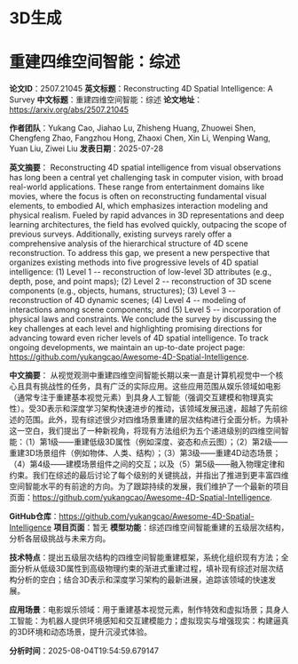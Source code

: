 # 3D生成

# 重建四维空间智能：综述

**论文ID**：2507.21045
**英文标题**：Reconstructing 4D Spatial Intelligence: A Survey
**中文标题**：重建四维空间智能：综述
**论文地址**：https://arxiv.org/abs/2507.21045

**作者团队**：Yukang Cao, Jiahao Lu, Zhisheng Huang, Zhuowei Shen, Chengfeng Zhao, Fangzhou Hong, Zhaoxi Chen, Xin Li, Wenping Wang, Yuan Liu, Ziwei Liu
**发表日期**：2025-07-28

**英文摘要**：
Reconstructing 4D spatial intelligence from visual observations has long been
a central yet challenging task in computer vision, with broad real-world
applications. These range from entertainment domains like movies, where the
focus is often on reconstructing fundamental visual elements, to embodied AI,
which emphasizes interaction modeling and physical realism. Fueled by rapid
advances in 3D representations and deep learning architectures, the field has
evolved quickly, outpacing the scope of previous surveys. Additionally,
existing surveys rarely offer a comprehensive analysis of the hierarchical
structure of 4D scene reconstruction. To address this gap, we present a new
perspective that organizes existing methods into five progressive levels of 4D
spatial intelligence: (1) Level 1 -- reconstruction of low-level 3D attributes
(e.g., depth, pose, and point maps); (2) Level 2 -- reconstruction of 3D scene
components (e.g., objects, humans, structures); (3) Level 3 -- reconstruction
of 4D dynamic scenes; (4) Level 4 -- modeling of interactions among scene
components; and (5) Level 5 -- incorporation of physical laws and constraints.
We conclude the survey by discussing the key challenges at each level and
highlighting promising directions for advancing toward even richer levels of 4D
spatial intelligence. To track ongoing developments, we maintain an up-to-date
project page: https://github.com/yukangcao/Awesome-4D-Spatial-Intelligence.

**中文摘要**：
从视觉观测中重建四维空间智能长期以来一直是计算机视觉中一个核心且具有挑战性的任务，具有广泛的实际应用。这些应用范围从娱乐领域如电影（通常专注于重建基本视觉元素）到具身人工智能（强调交互建模和物理真实性）。受3D表示和深度学习架构快速进步的推动，该领域发展迅速，超越了先前综述的范围。此外，现有综述很少对四维场景重建的层次结构进行全面分析。为填补这一空白，我们提出了一种新视角，将现有方法组织为五个递进级别的四维空间智能：（1）第1级——重建低级3D属性（例如深度、姿态和点云图）；（2）第2级——重建3D场景组件（例如物体、人类、结构）；（3）第3级——重建4D动态场景；（4）第4级——建模场景组件之间的交互；以及（5）第5级——融入物理定律和约束。我们在综述的最后讨论了每个级别的关键挑战，并指出了推进到更丰富四维空间智能水平的有前途的方向。为了跟踪持续的发展，我们维护了一个最新的项目页面：https://github.com/yukangcao/Awesome-4D-Spatial-Intelligence.

**GitHub仓库**：https://github.com/yukangcao/Awesome-4D-Spatial-Intelligence
**项目页面**：暂无
**模型功能**：综述四维空间智能重建的五级层次结构，分析各层级挑战与未来方向。

**技术特点**：提出五级层次结构的四维空间智能重建框架，系统化组织现有方法；全面分析从低级3D属性到高级物理约束的渐进式重建过程，填补现有综述对层次结构分析的空白；结合3D表示和深度学习架构的最新进展，追踪该领域的快速发展。

**应用场景**：电影娱乐领域：用于重建基本视觉元素，制作特效和虚拟场景；具身人工智能：为机器人提供环境感知和交互建模能力；虚拟现实与增强现实：构建逼真的3D环境和动态场景，提升沉浸式体验。

**分析时间**：2025-08-04T19:54:59.679147